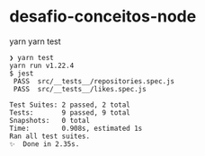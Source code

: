 # desafio-conceitos-node

yarn
yarn test
```
❯ yarn test
yarn run v1.22.4
$ jest
 PASS  src/__tests__/repositories.spec.js
 PASS  src/__tests__/likes.spec.js

Test Suites: 2 passed, 2 total
Tests:       9 passed, 9 total
Snapshots:   0 total
Time:        0.908s, estimated 1s
Ran all test suites.
✨  Done in 2.35s.
```
